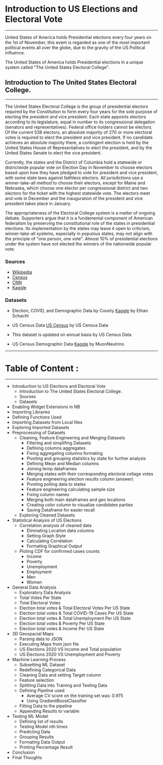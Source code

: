 # Introduction to US Elections and Electoral Vote
<hr>
United States of America holds Presidential elections every four years on the 1st of November, this event is regarded as one of the most important political events all over the globe, due to the gravity of the US Political influence.

The United States of America holds Presidential elections in a unique system called "The United States Electoral College".

## Introduction to The United States Electoral College.
<hr>

The United States Electoral College is the group of presidential electors required by the Constitution to form every four years for the sole purpose of electing the president and vice president. Each state appoints electors according to its legislature, equal in number to its congressional delegation (senators and representatives). Federal office holders cannot be electors. Of the current 538 electors, an absolute majority of 270 or more electoral votes is required to elect the president and vice president. If no candidate achieves an absolute majority there, a contingent election is held by the United States House of Representatives to elect the president, and by the United States Senate to elect the vice president.

Currently, the states and the District of Columbia hold a statewide or districtwide popular vote on Election Day in November to choose electors based upon how they have pledged to vote for president and vice president, with some state laws against faithless electors. All jurisdictions use a winner-take-all method to choose their electors, except for Maine and Nebraska, which choose one elector per congressional district and two electors for the ticket with the highest statewide vote. The electors meet and vote in December and the inauguration of the president and vice president takes place in January.

The appropriateness of the Electoral College system is a matter of ongoing debate. Supporters argue that it is a fundamental component of American federalism by preserving the constitutional role of the states in presidential elections. Its implementation by the states may leave it open to criticism; winner-take-all systems, especially in populous states, may not align with the principle of "one person, one vote". Almost 10% of presidential elections under the system have not elected the winners of the nationwide popular vote.



### Sources
* [Wikipedia](https://en.wikipedia.org/wiki/United_States_Electoral_College)
* [Census](https://data.census.gov/cedsci/)
* [CNN](https://edition.cnn.com/election/2020/results/president)
* [Kaggle](https://www.kaggle.com/etsc9287/2020-general-election-polls)


### Datasets
- Election, COVID, and Demographic Data by County [Kaggle](https://www.kaggle.com/etsc9287/2020-general-election-polls) by Ethan Schacht
    
- US Census Data [US Census](https://data.census.gov/cedsci/) by US Census Data

- This dataset is updated on annual basis by US Census Data

- US Census Demographic Data [Kaggle](https://www.kaggle.com/muonneutrino/us-census-demographic-data) by MuonNeutrino
<hr>



# Table of Content :

<hr>

* Introduction to US Elections and Electoral Vote
    - Introduction to The United States Electoral College.
    - Sourses
    - Datasets
* Enabling Widget Extensions in NB
* Importing Libraries
* Defining Functions Used
* Importing Datasets from Local files
* Exploring Imported Datasets
* Preprocessing of Datasets
    - Cleaning, Feature Engineering and Merging Datasets
        - Filtering and simplifing Datasets
        - Defining columns aggregates
        - Fixing aggregating columns formating
        - Pivoting and grouping statistics by state for further analysis
        - Defining Mean and Median columns
        - Joining temp dataframes
        - Merging states with their corresponding electoral collage votes
        - Feature engineering election results column (answer)
        - Pivoting polling data to states
        - Feature engineering calculating sample size
        - Fixing column names
        - Merging both main dataframes and geo locations
        - Creating color column to visualize candidates parties
        - Saving Dataframe for easier recall
    - Exploring Cleaned Datasets
* Statistical Analysis of US Elections
    - Correlation analysis of cleaned data
        - Elimnating Location data columns
        - Setting Graph Style
        - Calculating Correlation
        - Formating Graphical Output 
    - Ploting CDF for confirmed cases counts
        - Income
        - Poverty
        - Unemployment
        - Employment
        - Men
        - Women
* General Data Analysis 
    - Exploratory Data Analysis
    - Total Votes Per State
    - Total Electoral Votes
    - Election total votes & Total Electoral Votes Per US State
    - Election total votes & Total COVID-19 Cases Per US State
    - Election total votes & Total Unemployment Per US State
    - Election total votes & Poverty Per US State
    - Election total votes & Income Per US State
* 3D Geospacial Maps
    - Parsing data to JSON
    - Executing Maps from json file
    - US Elections 2020 VS Income and Total population
    - US Elections 2020 VS Unemployment and Poverty
* Machine Learning Process
    - Subsetting ML Dataset
    - Redefining Categorical Data
    - Cleaning Data and setting Target column
    - Feature selection
    - Splitting Data into Training and Testing Data
    - Defining Pipeline used
        - Average CV score on the training set was: 0.975
        - Using GradientBoostClassifier
    - Fitting Data to the pipeline
    - Appending Results to variable
* Testing ML Model
    - Defining list of results
    - Testing Model nth times
    - Predicting Data
    - Grouping Results
    - Formating Data Output
    - Printing Percentage Result
* Conclusion
* Final Thoughts
